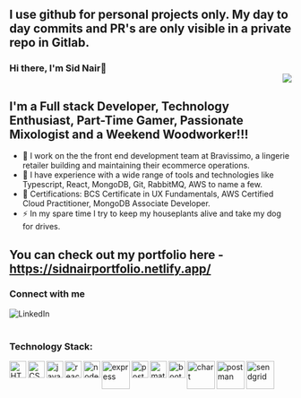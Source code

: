 ## I use github for personal projects only. My day to day commits and PR's are only visible in a private repo in Gitlab. 

### Hi there, I'm Sid Nair👋 <div align = 'right'>![](https://komarev.com/ghpvc/?username=siddharthnair87&color=yellow)</div>

## I'm a Full stack Developer, Technology Enthusiast, Part-Time Gamer, Passionate Mixologist and a Weekend Woodworker!!!

- 🌱 I work on the the front end development team at Bravissimo, a lingerie retailer building and maintaining their ecommerce operations. 
- 👯 I have experience with a wide range of tools and technologies like Typescript, React, MongoDB, Git, RabbitMQ, AWS to name a few. 
- 🥅 Certifications: BCS Certificate in UX Fundamentals, AWS Certified Cloud Practitioner, MongoDB Associate Developer. 
- ⚡ In my spare time I try to keep my houseplants alive and take my dog for drives.

## You can check out my portfolio here - <a target="blank" href="https://sidnairportfolio.netlify.app/">https://sidnairportfolio.netlify.app/</a>

### Connect with me


[<img align="left" alt="LinkedIn" src="https://img.shields.io/badge/linkedin-%230077B5.svg?&style=for-the-badge&logo=linkedin&logoColor=white" />][linkedin]

<br />
<br />

### Technology Stack:


<img align="left" width="30px" alt="HTML" src="https://user-images.githubusercontent.com/83641171/141786236-67cf3066-e484-4390-873d-58b4c0edec27.png" />
<img align="left" width="30px" alt="CSS" src="https://user-images.githubusercontent.com/83641171/141786378-c960bac5-ca6b-4f71-a809-ca56ef6e7b96.png" />
<img align="left" width="30px" alt="javascript" src="https://user-images.githubusercontent.com/83641171/141786514-10f7e870-8d4a-4840-8323-3f9cd06481c2.png" />
<img align="left" width="30px" alt="react" src="https://user-images.githubusercontent.com/83641171/141784909-335aceea-d563-4a4b-ac4e-5bf02d871877.png" />
<img align="left" width="30px" alt="node" src="https://user-images.githubusercontent.com/83641171/141786722-61693e6f-af4f-4a54-a60b-77f979ec3eb5.png" />
<img align="left" width="50px" alt="express" src="https://user-images.githubusercontent.com/83641171/141786898-0e1e632a-61c0-4929-a192-399ea4b1eaa5.png" />
<img align="left" width="30px" alt="postgres" src="https://user-images.githubusercontent.com/83641171/141787345-817aeed8-0793-4345-8ed5-42815fdfc454.png" />
<img align="left" width="30px" alt="material" src="https://user-images.githubusercontent.com/83641171/141787006-19652f64-c8d1-4e8c-9758-665f6dfc6430.png" />
<img align="left" width="30px" alt="bootstrap" src="https://user-images.githubusercontent.com/83641171/141787101-c329711d-ee35-46c1-96c3-754a167b8a7e.png" />
<img align="left" width="50px" alt="chart" src="https://user-images.githubusercontent.com/83641171/141787148-5fd5b548-f989-46ed-a286-711289ba7275.png" />
<img align="left" width="50px" alt="postman" src="https://user-images.githubusercontent.com/83641171/141787536-b2a77ea5-762a-48e5-845e-0148ebb75ed2.png" />
<img align="left" width="50px" alt="sendgrid" src="https://user-images.githubusercontent.com/83641171/141787710-06a0c62d-1f9e-4068-85cf-637f181ecb34.png" />





<br />
<br />



[linkedin]: https://www.linkedin.com/in/siddharth-nair-537234a5/
